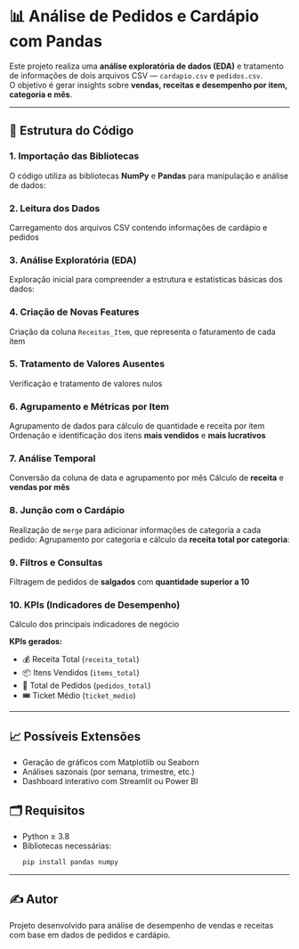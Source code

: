 # 📊 Análise de Pedidos e Cardápio com Pandas

Este projeto realiza uma **análise exploratória de dados (EDA)** e tratamento de informações de dois arquivos CSV — `cardapio.csv` e `pedidos.csv`.  
O objetivo é gerar insights sobre **vendas, receitas e desempenho por item, categoria e mês**.

---

## 🧩 Estrutura do Código

### 1. Importação das Bibliotecas
O código utiliza as bibliotecas **NumPy** e **Pandas** para manipulação e análise de dados:


### 2. Leitura dos Dados
Carregamento dos arquivos CSV contendo informações de cardápio e pedidos

### 3. Análise Exploratória (EDA)
Exploração inicial para compreender a estrutura e estatísticas básicas dos dados:

### 4. Criação de Novas Features
Criação da coluna `Receitas_Item`, que representa o faturamento de cada item

### 5. Tratamento de Valores Ausentes
Verificação e tratamento de valores nulos


### 6. Agrupamento e Métricas por Item
Agrupamento de dados para cálculo de quantidade e receita por item
Ordenação e identificação dos itens **mais vendidos** e **mais lucrativos**


### 7. Análise Temporal
Conversão da coluna de data e agrupamento por mês
Cálculo de **receita** e **vendas por mês**


### 8. Junção com o Cardápio
Realização de `merge` para adicionar informações de categoria a cada pedido:
Agrupamento por categoria e cálculo da **receita total por categoria**:

### 9. Filtros e Consultas
Filtragem de pedidos de **salgados** com **quantidade superior a 10**


### 10. KPIs (Indicadores de Desempenho)
Cálculo dos principais indicadores de negócio

**KPIs gerados:**
- 💰 Receita Total (`receita_total`)
- 📦 Itens Vendidos (`items_total`)
- 🧾 Total de Pedidos (`pedidos_total`)
- 🎟️ Ticket Médio (`ticket_medio`)

---

## 📈 Possíveis Extensões
- Geração de gráficos com Matplotlib ou Seaborn  
- Análises sazonais (por semana, trimestre, etc.)  
- Dashboard interativo com Streamlit ou Power BI  


## 🗂️ Requisitos
- Python ≥ 3.8  
- Bibliotecas necessárias:
  ```bash
  pip install pandas numpy
  ```

---

## ✍️ Autor
Projeto desenvolvido para análise de desempenho de vendas e receitas com base em dados de pedidos e cardápio.
